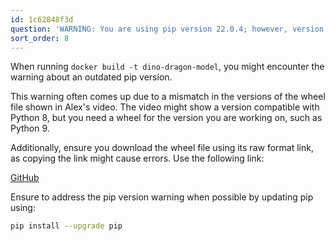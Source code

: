 ```yaml
---
id: 1c62848f3d
question: 'WARNING: You are using pip version 22.0.4; however, version 22.3.1 is available'
sort_order: 8
---
```


When running `docker build -t dino-dragon-model`, you might encounter the warning about an outdated pip version.

This warning often comes up due to a mismatch in the versions of the wheel file shown in Alex's video. The video might show a version compatible with Python 8, but you need a wheel for the version you are working on, such as Python 9.

Additionally, ensure you download the wheel file using its raw format link, as copying the link might cause errors. Use the following link:

[GitHub](https://github.com/alexeygrigorev/tflite-aws-lambda/raw/main/tflite/tflite_runtime-2.7.0-cp39-cp39-linux_x86_64.whl)

Ensure to address the pip version warning when possible by updating pip using:

```bash
pip install --upgrade pip
```